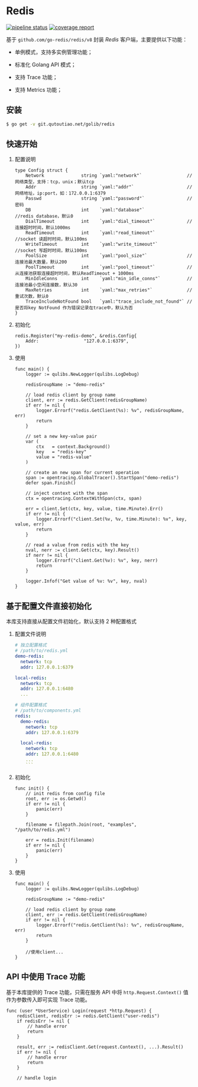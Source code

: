 # Redis

[![pipeline status](https://git.qutoutiao.net/golib/redis/badges/master/pipeline.svg)](https://git.qutoutiao.net/golib/redis/commits/master)
[![coverage report](https://git.qutoutiao.net/golib/redis/badges/master/coverage.svg)](https://git.qutoutiao.net/golib/redis/commits/master)


基于 `github.com/go-redis/redis/v8` 封装 *Redis* 客户端，主要提供以下功能：

- 单例模式，支持多实例管理功能；

- 标准化 Golang API 模式；

- 支持 Trace 功能；

- 支持 Metrics 功能；


## 安装

```bash
$ go get -v git.qutoutiao.net/golib/redis
```

## 快速开始
1. 配置说明
    ```golang
    type Config struct {
        Network              string `yaml:"network"`                 //网络类型，支持：tcp，unix；默认tcp
        Addr                 string `yaml:"addr"`                    //网络地址，ip:port，如：172.0.0.1:6379
        Passwd               string `yaml:"password"`                //密码
        DB                   int    `yaml:"database"`                //redis database，默认0
        DialTimeout          int    `yaml:"dial_timeout"`            //连接超时时间，默认1000ms
        ReadTimeout          int    `yaml:"read_timeout"`            //socket 读超时时间，默认100ms
        WriteTimeout         int    `yaml:"write_timeout"`           //socket 写超时时间，默认100ms
        PoolSize             int    `yaml:"pool_size"`               //连接池最大数量，默认200
        PoolTimeout          int    `yaml:"pool_timeout"`            //从连接池获取连接超时时间，默认ReadTimeout + 1000ms
        MinIdleConns         int    `yaml:"min_idle_conns"`          //连接池最小空闲连接数，默认30
        MaxRetries           int    `yaml:"max_retries"`             //重试次数，默认0
        TraceIncludeNotFound bool   `yaml:"trace_include_not_found"` //是否将key NotFound 作为错误记录在trace中，默认为否
    }
    ```

2. 初始化
    ```golang
    redis.Register("my-redis-demo", &redis.Config{
        Addr:                 "127.0.0.1:6379",
    })
    ```

3. 使用
    ```golang
    func main() {
    	logger := qulibs.NewLogger(qulibs.LogDebug)
    
    	redisGroupName := "demo-redis"
    
    	// load redis client by group name
    	client, err := redis.GetClient(redisGroupName)
    	if err != nil {
    		logger.Errorf("redis.GetClient(%s): %v", redisGroupName, err)
    		return
    	}
    
    	// set a new key-value pair
    	var (
    		ctx   = context.Background()
    		key   = "redis-key"
    		value = "redis-value"
    	)
    
    	// create an new span for current operation
    	span := opentracing.GlobalTracer().StartSpan("demo-redis")
    	defer span.Finish()
    
    	// inject context with the span
    	ctx = opentracing.ContextWithSpan(ctx, span)
    
    	err = client.Set(ctx, key, value, time.Minute).Err()
    	if err != nil {
    		logger.Errorf("client.Set(%v, %v, time.Minute): %v", key, value, err)
    		return
    	}
    
    	// read a value from redis with the key
    	nval, nerr := client.Get(ctx, key).Result()
    	if nerr != nil {
    		logger.Errorf("client.Get(%v): %v", key, nerr)
    		return
    	}
    
    	logger.Infof("Get value of %v: %v", key, nval)
    }
    ```
    
## 基于配置文件直接初始化
本库支持直接从配置文件初始化，默认支持 2 种配置格式
1. 配置文件说明
    ```yaml
    # 独立配置格式
    # /path/to/redis.yml
    demo-redis:
      network: tcp
      addr: 127.0.0.1:6379

    local-redis:
      network: tcp
      addr: 127.0.0.1:6480
      ...
    ```
    
    ```yaml
    # 组件配置格式
    # /path/to/components.yml
    redis:
      demo-redis:
        network: tcp
        addr: 127.0.0.1:6379

      local-redis:
        network: tcp
        addr: 127.0.0.1:6480
        ... 
        ```
2. 初始化
    ```golang
    func init() {
    	// init redis from config file
    	root, err := os.Getwd()
    	if err != nil {
    		panic(err)
    	}
    
    	filename = filepath.Join(root, "examples", "/path/to/redis.yml")
    
    	err = redis.Init(filename)
    	if err != nil {
    		panic(err)
    	}
    }
    ```
3. 使用
    ```golang
    func main() {
    	logger := qulibs.NewLogger(qulibs.LogDebug)
    
    	redisGroupName := "demo-redis"
    
    	// load redis client by group name
    	client, err := redis.GetClient(redisGroupName)
    	if err != nil {
    		logger.Errorf("redis.GetClient(%s): %v", redisGroupName, err)
    		return
    	}
    
        //使用client...
    }
    ```

## API 中使用 Trace 功能

基于本库提供的 Trace 功能，只需在服务 API 中将 `http.Request.Context()` 值作为参数传入即可实现 Trace 功能。

```golang
func (user *UserService) Login(request *http.Request) {
    redisClient, redisErr := redis.GetClient("user-redis")
    if redisErr != nil {
        // handle error
        return
    }

    result, err := redisClient.Get(request.Context(), ...).Result()
    if err != nil {
        // handle error
        return
    }

    // handle login
```
